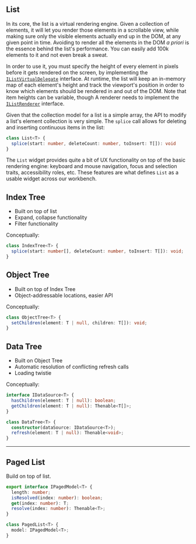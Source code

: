 ## List

In its core, the list is a virtual rendering engine. Given a collection of elements, it will let you render those elements in a scrollable view, while making sure only the visible elements actually end up in the DOM, at any given point in time. Avoiding to render all the elements in the DOM _a priori_ is the essence behind the list's performance. You can easily add 100k elements to it and not even break a sweat.

In order to use it, you must specify the height of every element in pixels before it gets rendered on the screen, by implementing the [`IListVirtualDelegate`](https://github.com/Microsoft/vscode/blob/12bc7c7f474fbd6779814a89f4c4c72136e97cf5/src/vs/base/browser/ui/list/list.ts#L8) interface. At runtime, the list will keep an in-memory map of each element's height and track the viewport's position in order to know which elements should be rendered in and out of the DOM. Note that item heights can be variable, though  A renderer needs to implement the [`IListRenderer`](https://github.com/Microsoft/vscode/blob/12bc7c7f474fbd6779814a89f4c4c72136e97cf5/src/vs/base/browser/ui/list/list.ts#L13) interface.

Given that the collection model for a list is a simple array, the API to modify a list's element collection is very simple. The `splice` call allows for deleting and inserting continuous items in the list:

```ts
class List<T> {
  splice(start: number, deleteCount: number, toInsert: T[]): void
}
```

The `List` widget provides quite a bit of UX functionality on top of the basic rendering engine: keyboard and mouse navigation, focus and selection traits, accessibility roles, etc. These features are what defines `List` as a usable widget across our workbench.

## Index Tree

- Built on top of list
- Expand, collapse functionality
- Filter functionality

Conceptually:

```ts
class IndexTree<T> {
  splice(start: number[], deleteCount: number, toInsert: T[]): void;
}
```

## Object Tree

- Built on top of Index Tree
- Object-addressable locations, easier API

Conceptually:

```ts
class ObjectTree<T> {
  setChildren(element: T | null, children: T[]): void;
}
```

## Data Tree

- Built on Object Tree
- Automatic resolution of conflicting refresh calls
- Loading twistie

Conceptually:

```ts
interface IDataSource<T> {
  hasChildren(element: T | null): boolean;
  getChildren(element: T | null): Thenable<T[]>;
}

class DataTree<T> {
  constructor(dataSource: IDataSource<T>);
  refresh(element: T | null): Thenable<void>;
}
```

---

## Paged List

Build on top of list.

```ts
export interface IPagedModel<T> {
  length: number;
  isResolved(index: number): boolean;
  get(index: number): T;
  resolve(index: number): Thenable<T>;
}

class PagedList<T> {
  model: IPagedModel<T>;
}
```